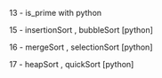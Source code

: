 13 - is_prime with python

15 - insertionSort , bubbleSort [python]

16 - mergeSort , selectionSort [python]

17 - heapSort , quickSort [python]
